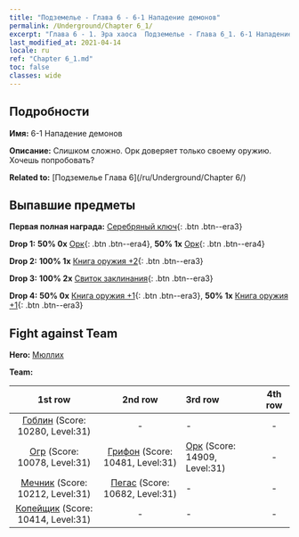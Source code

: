 ```yaml
---
title: "Подземелье - Глава 6 - 6-1 Нападение демонов"
permalink: /Underground/Chapter 6_1/
excerpt: "Глава 6 - 1. Эра хаоса  Подземелье - Глава 6_1. 6-1 Нападение демонов"
last_modified_at: 2021-04-14
locale: ru
ref: "Chapter 6_1.md"
toc: false
classes: wide
---
```


## Подробности

 **Имя:** 6-1 Нападение демонов

 **Описание:** Слишком сложно. Орк доверяет только своему оружию. Хочешь попробовать?

 **Related to:** [Подземелье Глава 6](/ru/Underground/Chapter 6/)

## Выпавшие предметы

 **Первая полная награда:** [Серебряный ключ](/ru/Items/con_693/){: .btn .btn--era3}

 **Drop 1:** **50% 0x** [Орк](/ru/Items/unt_219/){: .btn .btn--era4}, **50% 1x** [Орк](/ru/Items/unt_219/){: .btn .btn--era4}

 **Drop 2:** **100% 1x** [Книга оружия +2](/ru/Items/mat_32/){: .btn .btn--era3}

 **Drop 3:** **100% 2x** [Свиток заклинания](/ru/Items/con_694/){: .btn .btn--era3}

 **Drop 4:** **50% 0x** [Книга оружия +1](/ru/Items/mat_25/){: .btn .btn--era3}, **50% 1x** [Книга оружия +1](/ru/Items/mat_25/){: .btn .btn--era3}


## Fight against Team
 **Hero:** [Мюллих](/ru/heroes/Mullich/)

 **Team:**


  | 1st row | 2nd row | 3rd row | 4th row |
  |:----:|:----:|:----|:----:|
  | [Гоблин](/ru/units/Goblin/) (Score: 10280, Level:31)  | - | - | - |
  | [Огр](/ru/units/Ogre/) (Score: 10078, Level:31)  | [Грифон](/ru/units/Griffin/) (Score: 10481, Level:31)  | [Орк](/ru/units/Orc/) (Score: 14909, Level:31)  | - |
  | [Мечник](/ru/units/Swordsman/) (Score: 10212, Level:31)  | [Пегас](/ru/units/Pegasus/) (Score: 10682, Level:31)  | - | - |
  | [Копейщик](/ru/units/Pikeman/) (Score: 10414, Level:31)  | - | - | - |


